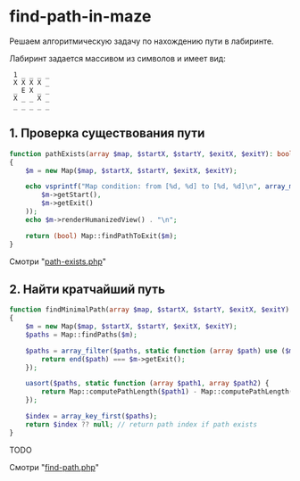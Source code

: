 # find-path-in-maze
Решаем алгоритмическую задачу по нахождению пути в лабиринте.

Лабиринт задается массивом из символов и имеет вид:

```
 1 _ _ _ _
 X X X X _
 _ E X _ _
 X _ _ X _
 _ _ _ _ _
```


## 1. Проверка существования пути


```php
function pathExists(array $map, $startX, $startY, $exitX, $exitY): bool
{
    $m = new Map($map, $startX, $startY, $exitX, $exitY);

    echo vsprintf("Map condition: from [%d, %d] to [%d, %d]\n", array_merge(
        $m->getStart(),
        $m->getExit()
    ));
    echo $m->renderHumanizedView() . "\n";

    return (bool) Map::findPathToExit($m);
}
```
Смотри "[path-exists.php](path-exists.php)"


## 2. Найти кратчайший путь

```php
function findMinimalPath(array $map, $startX, $startY, $exitX, $exitY): ?int
{
    $m = new Map($map, $startX, $startY, $exitX, $exitY);
    $paths = Map::findPaths($m);

    $paths = array_filter($paths, static function (array $path) use ($m) {
        return end($path) === $m->getExit();
    });

    uasort($paths, static function (array $path1, array $path2) {
        return Map::computePathLength($path1) - Map::computePathLength($path2);
    });

    $index = array_key_first($paths);
    return $index ?? null; // return path index if path exists
}
```

TODO

Смотри "[find-path.php](find-path.php)"
